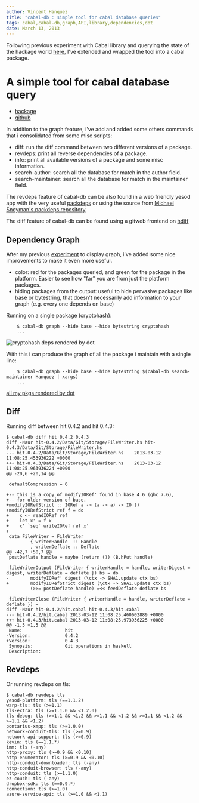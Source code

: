 ```yaml
---
author: Vincent Hanquez
title: "cabal-db : simple tool for cabal database queries"
tags: cabal,cabal-db,graph,API,library,dependencies,dot
date: March 13, 2013
---
```


Following previous experiment with Cabal library and querying the
state of the hackage world [here](http://tab.snarc.org/posts/haskell/2013-03-03-playing-with-cabal-lib.html),
I've extended and wrapped the tool into a cabal package.

<!--more-->

A simple tool for cabal database query
======================================

* [hackage](http://hackage.haskell.org/package/cabal-db)
* [github](http://github.com/vincenthz/cabal-db/)

In addition to the graph feature, i've add and added some
others commands that i consolidated from some misc scripts:

* diff: run the diff command between two different versions of a package.
* revdeps: print all reverse dependencies of a package.
* info: print all available versions of a package and some misc information.
* search-author: search all the database for match in the author field.
* search-maintainer: search all the database for match in the maintainer field.

The revdeps feature of cabal-db can be also found in a web friendly yesod app with the
very useful [packdeps](http://packdeps.haskellers.com/)
or using the source from [Michael Snoyman's packdeps repository](https://github.com/snoyberg/packdeps)

The diff feature of cabal-db can be found using a gitweb frontend on [hdiff](http://hdiff.luite.com/)

Dependency Graph
----------------

After my previous [experiment](http://tab.snarc.org/posts/haskell/2013-03-03-playing-with-cabal-lib.html) to
display graph, i've added some nice improvements to make it even more useful.

* color: red for the packages queried, and green for the package in the platform. Easier to see
         how "far" you are from just the platform packages.
* hiding packages from the output: useful to hide pervasive packages like base or bytestring,
  that doesn't necessarily add information to your graph (e.g. every one depends on base)

Running on a single package (cryptohash):

~~~~
    $ cabal-db graph --hide base --hide bytestring cryptohash
    ...
~~~~

![cryptohash deps rendered by dot](/pictures/posts/2013-03-03-graph-cryptohash.png)

With this i can produce the graph of all the package i maintain with a single line:

~~~~
    $ cabal-db graph --hide base --hide bytestring $(cabal-db search-maintainer Hanquez | xargs)
    ...
~~~~

[all my pkgs rendered by dot](http://tab.snarc.org/pictures/posts/2013-03-03-graph-all.png)

Diff
----

Running diff between hit 0.4.2 and hit 0.4.3:

~~~~~~~~~~~~~~~~~~~~~~~~~~~~~~~~~~~~~~~~~~~~~~~~~~~~~~~~~~~~~~~~~~~~~~~~
$ cabal-db diff hit 0.4.2 0.4.3
diff -Naur hit-0.4.2/Data/Git/Storage/FileWriter.hs hit-0.4.3/Data/Git/Storage/FileWriter.hs
--- hit-0.4.2/Data/Git/Storage/FileWriter.hs    2013-03-12 11:08:25.453936222 +0000
+++ hit-0.4.3/Data/Git/Storage/FileWriter.hs    2013-03-12 11:08:25.963936224 +0000
@@ -20,6 +20,14 @@
 
 defaultCompression = 6
 
+-- this is a copy of modifyIORef' found in base 4.6 (ghc 7.6),
+-- for older version of base.
+modifyIORefStrict :: IORef a -> (a -> a) -> IO ()
+modifyIORefStrict ref f = do
+    x <- readIORef ref
+    let x' = f x
+    x' `seq` writeIORef ref x'
+
 data FileWriter = FileWriter
         { writerHandle  :: Handle
         , writerDeflate :: Deflate
@@ -42,7 +50,7 @@
 postDeflate handle = maybe (return ()) (B.hPut handle)
 
 fileWriterOutput (FileWriter { writerHandle = handle, writerDigest = digest, writerDeflate = deflate }) bs = do
-        modifyIORef' digest (\ctx -> SHA1.update ctx bs)
+        modifyIORefStrict digest (\ctx -> SHA1.update ctx bs)
         (>>= postDeflate handle) =<< feedDeflate deflate bs
 
 fileWriterClose (FileWriter { writerHandle = handle, writerDeflate = deflate }) =
diff -Naur hit-0.4.2/hit.cabal hit-0.4.3/hit.cabal
--- hit-0.4.2/hit.cabal 2013-03-12 11:08:25.460602889 +0000
+++ hit-0.4.3/hit.cabal 2013-03-12 11:08:25.973936225 +0000
@@ -1,5 +1,5 @@
 Name:                hit
-Version:             0.4.2
+Version:             0.4.3
 Synopsis:            Git operations in haskell
 Description:
~~~~~~~~~~~~~~~~~~~~~~~~~~~~~~~~~~~~~~~~~~~~~~~~~~~~~~~~~~~~~~~~~~~~~~~~

Revdeps
-------

Or running revdeps on tls:

~~~~~~~~~~~~~~~~~~~~~~~~~~~~~~~~~~~~~~~~~~~~~~~~~~~~~~~~~~~~~~~~~~~~~~~~
$ cabal-db revdeps tls
yesod-platform: tls (==1.1.2)
warp-tls: tls (>=1.1)
tls-extra: tls (>=1.1.0 && <1.2.0)
tls-debug: tls (>=1.1 && <1.2 && >=1.1 && <1.2 && >=1.1 && <1.2 && >=1.1 && <1.2)
pontarius-xmpp: tls (>=1.0.0)
network-conduit-tls: tls (>=0.9)
network-api-support: tls (>=0.9)
kevin: tls (==1.1.*)
imm: tls (-any)
http-proxy: tls (>=0.9 && <0.10)
http-enumerator: tls (>=0.9 && <0.10)
http-conduit-downloader: tls (-any)
http-conduit-browser: tls (-any)
http-conduit: tls (>=1.1.0)
ez-couch: tls (-any)
dropbox-sdk: tls (==0.9.*)
connection: tls (>=1.0)
azure-service-api: tls (>=1.0 && <1.1)
~~~~~~~~~~~~~~~~~~~~~~~~~~~~~~~~~~~~~~~~~~~~~~~~~~~~~~~~~~~~~~~~~~~~~~~~

